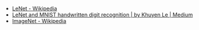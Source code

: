 * [LeNet - Wikipedia](https://en.wikipedia.org/wiki/LeNet) 
* [LeNet and MNIST handwritten digit recognition | by Khuyen Le | Medium](https://lekhuyen.medium.com/lenet-and-mnist-handwritten-digit-classification-354f5646c590)
* [ImageNet - Wikipedia](https://en.wikipedia.org/wiki/ImageNet) 
